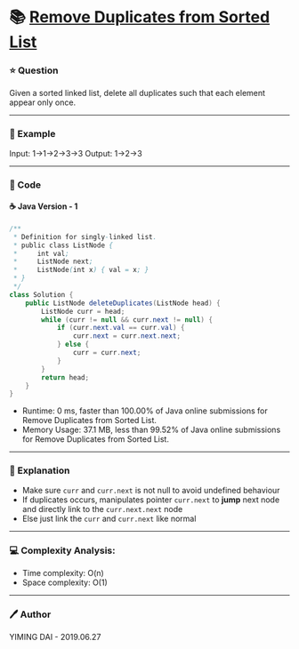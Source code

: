 # :books: [Remove Duplicates from Sorted List](https://leetcode.com/problems/remove-duplicates-from-sorted-list/)

### :star: Question

Given a sorted linked list, delete all duplicates such that each element appear only once.

---

### :car: Example

Input: 1->1->2->3->3
Output: 1->2->3

---

### :hammer: Code

#### :coffee: Java Version - 1

```java
/**
 * Definition for singly-linked list.
 * public class ListNode {
 *     int val;
 *     ListNode next;
 *     ListNode(int x) { val = x; }
 * }
 */
class Solution {
    public ListNode deleteDuplicates(ListNode head) {
        ListNode curr = head;
        while (curr != null && curr.next != null) {
            if (curr.next.val == curr.val) {
                curr.next = curr.next.next;
            } else {
                curr = curr.next;
            }
        }
        return head;
    }
}
```

- Runtime: 0 ms, faster than 100.00% of Java online submissions for Remove Duplicates from Sorted List.
- Memory Usage: 37.1 MB, less than 99.52% of Java online submissions for Remove Duplicates from Sorted List.

---

### :pencil: Explanation

- Make sure `curr` and `curr.next` is not null to avoid undefined behaviour
- If duplicates occurs, manipulates pointer `curr.next` to **jump** next node and directly link to the `curr.next.next` node
- Else just link the `curr` and `curr.next` like normal

---

### :computer: Complexity Analysis:

- Time complexity: O(n)
- Space complexity: O(1)

---

### :pen: Author

YIMING DAI - 2019.06.27
